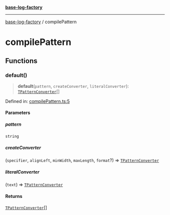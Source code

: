 [**base-log-factory**](index.md)

***

[base-log-factory](index.md) / compilePattern

# compilePattern

## Functions

### default()

> **default**(`pattern`, `createConverter`, `literalConverter`): [`TPatternConverter`](typings.md#tpatternconverter)[]

Defined in: [compilePattern.ts:5](https://github.com/fengxinming/log-base/blob/f2c7f48e718176bca14e93c254777a3cb459e638/packages/base-log-factory/src/compilePattern.ts#L5)

#### Parameters

##### pattern

`string`

##### createConverter

(`specifier`, `alignLeft`, `minWidth`, `maxLength`, `format`?) => [`TPatternConverter`](typings.md#tpatternconverter)

##### literalConverter

(`text`) => [`TPatternConverter`](typings.md#tpatternconverter)

#### Returns

[`TPatternConverter`](typings.md#tpatternconverter)[]

